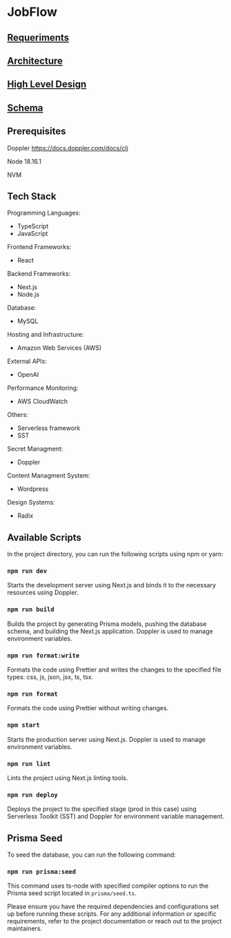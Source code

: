 # JobFlow

## [Requeriments](./docs/requeriments.md)

## [Architecture](./docs/architecrure.drawio)

## [High Level Design](./docs/high-level-design.md)

## [Schema](./prisma/schema.prisma)

## Prerequisites

Doppler https://docs.doppler.com/docs/cli

Node 18.16.1

NVM

## Tech Stack

Programming Languages:
  - TypeScript
  - JavaScript

Frontend Frameworks:
  - React

Backend Frameworks:
  - Next.js
  - Node.js
  
Database:
  - MySQL

Hosting and Infrastructure:
  - Amazon Web Services (AWS)

External APIs:
  - OpenAI

Performance Monitoring:
  - AWS CloudWatch

Others:
  - Serverless framework
  - SST

Secret Managment:
  - Doppler

Content Managment System:
  - Wordpress

Design Systems:
  - Radix


## Available Scripts

In the project directory, you can run the following scripts using npm or yarn:

### `npm run dev`

Starts the development server using Next.js and binds it to the necessary resources using Doppler.

### `npm run build`

Builds the project by generating Prisma models, pushing the database schema, and building the Next.js application. Doppler is used to manage environment variables.

### `npm run format:write`

Formats the code using Prettier and writes the changes to the specified file types: css, js, json, jsx, ts, tsx.

### `npm run format`

Formats the code using Prettier without writing changes.

### `npm start`

Starts the production server using Next.js. Doppler is used to manage environment variables.

### `npm run lint`

Lints the project using Next.js linting tools.

### `npm run deploy`

Deploys the project to the specified stage (prod in this case) using Serverless Toolkit (SST) and Doppler for environment variable management.

## Prisma Seed

To seed the database, you can run the following command:

### `npm run prisma:seed`

This command uses ts-node with specified compiler options to run the Prisma seed script located in `prisma/seed.ts`.

Please ensure you have the required dependencies and configurations set up before running these scripts. For any additional information or specific requirements, refer to the project documentation or reach out to the project maintainers.
